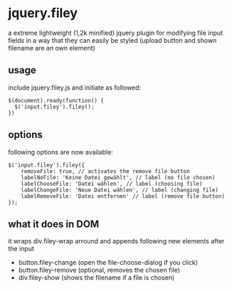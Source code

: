 # jquery.filey
a extreme lightweight (1,2k minified) jquery plugin for modifying file input fields in a way that they can easily be styled (upload button and shown filename are an own element)

## usage
include jquery.filey.js and initiate as followed:

    $(document).ready(function() {
      $('input.filey').filey();
    })
	
## options
following options are now available:

    $('input.filey').filey({
        removeFile: true, // activates the remove file button
        labelNoFile: 'Keine Datei gewählt', // label (no file chosen)
        labelChooseFile: 'Datei wählen', // label (choosing file)
        labelChangeFile: 'Neue Datei wählen', // label (changing file)
        labelRemoveFile: 'Datei entfernen' // label (remove file button)
    });	
	
## what it does in DOM
it wraps div.filey-wrap arround and appends following new elements after the input

* button.filey-change		(open the file-choose-dialog if you click)
* button.filey-remove		(optional, removes the chosen file)
* div.filey-show			(shows the filename if a file is chosen)
